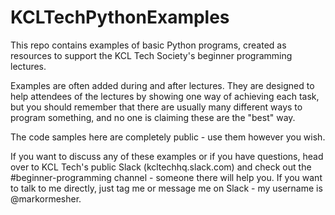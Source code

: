 KCLTechPythonExamples
=====================

This repo contains examples of basic Python programs, created as resources to support the KCL Tech Society's beginner programming lectures.

Examples are often added during and after lectures. They are designed to help attendees of the lectures by showing one way of achieving each task, but you should remember that there are usually many different ways to program something, and no one is claiming these are the "best" way.

The code samples here are completely public - use them however you wish.

If you want to discuss any of these examples or if you have questions, head over to KCL Tech's public Slack (kcltechhq.slack.com) and check out the #beginner-programming channel - someone there will help you. If you want to talk to me directly, just tag me or message me on Slack - my username is @markormesher.
